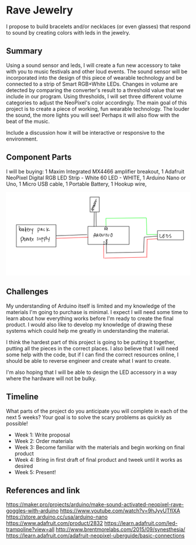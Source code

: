 # Rave Jewelry

I propose to build bracelets and/or necklaces (or even glasses) that respond to sound by creating colors with leds in the jewelry. 

## Summary

Using a sound sensor and leds, I will create a fun new accessory to take with you to music festivals and other loud events. The sound sensor will be incorporated into the design of this piece of wearable technology and be connected to a strip of Smart RGB+White LEDs. Changes in volume are detected by comparing the converter's result to a threshold value that we include in our program. Using thresholds, I will set three different volume categories to adjust the NeoPixel's color accordingly.
The main goal of this project is to create a piece of working, fun wearable technology. The louder the sound, the more lights you will see! Perhaps it will also flow with the beat of the music. 


Include a discussion how it will be interactive or responsive to the environment.

## Component Parts

I will be buying:
1 Maxim Integrated MX4466 amplifier breakout,
1 Adafruit NeoPixel Digital RGB LED Strip - White 60 LED - WHITE,
1 Arduino Nano or Uno,
1 Micro USB cable,
1 Portable Battery,
1 Hookup wire,


![Smart plug block diagram](https://github.com/natalianna/hw10/blob/master/blockdiagramPE.png)


## Challenges

My understanding of Arduino itself is limited and my knowledge of the materials I'm going to purchase is minimal. I expect I will need some time to learn about how everything works before I'm ready to create the final product. I would also like to develop my knowledge of drawing these systems which could help me greatly in understanding the material. 

I think the hardest part of this project is going to be putting it together, putting all the pieces in the correct places. I also believe that I will need some help with the code, but if I can find the correct resources online, I should be able to reverse engineer and create what I want to create. 

I'm also hoping that I will be able to design the LED accessory in a way where the hardware will not be bulky. 

## Timeline

What parts of the project do you anticipate you will complete in each of the next 5 weeks? Your goal is to solve the scary problems as quickly as possible! 

- Week 1: Write proposal
- Week 2: Order materials
- Week 3: Become familiar with the materials and begin working on final product
- Week 4: Bring in first draft of final product and tweek until it works as desired
- Week 5: Present!

## References and link

https://maker.pro/projects/arduino/make-sound-activated-neopixel-rave-goggles-with-arduino
https://www.youtube.com/watch?v=9hJyyUTflXA
https://store.arduino.cc/usa/arduino-nano
https://www.adafruit.com/product/2832
https://learn.adafruit.com/led-trampoline?view=all 
http://www.brentmorelabs.com/2015/09/synesthesia/
https://learn.adafruit.com/adafruit-neopixel-uberguide/basic-connections
